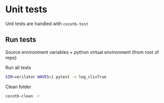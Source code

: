# Unit tests
Unit tests are handled with `cocotb-test`

## Run tests
Source environment variables + python virtual environment (from root of repo)

Run all tests
```bash
SIM=verilator WAVES=1 pytest -o log_cli=True
```

Clean folder
```bash
cocotb-clean -r
```
